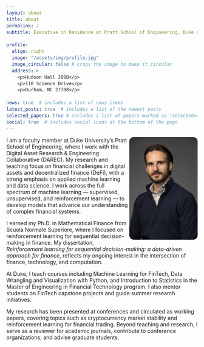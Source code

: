 ```yaml
---
layout: about
title: about
permalink: /
subtitle: Executive in Residence at Pratt School of Engineering, Duke University

profile:
  align: right
  image: "/assets/img/profile.jpg"
  image_circular: false # crops the image to make it circular
  address: >
    <p>Hudson Hall 209B</p>
    <p>110 Science Drive</p>
    <p>Durham, NC 27708</p>

news: true  # includes a list of news items
latest_posts: true  # includes a list of the newest posts
selected_papers: true # includes a list of papers marked as "selected={true}"
social: true  # includes social icons at the bottom of the page
---
```


<img src="/assets/img/profile.jpg?v=2" alt="Alessio Brini" style="float:right;max-width:180px;height:auto;border-radius:12px;">


I am a faculty member at Duke University’s Pratt School of Engineering, where I work with the Digital Asset Research & Engineering Collaborative (DAREC). My research and teaching focus on financial challenges in digital assets and decentralized finance (DeFi), with a strong emphasis on applied machine learning and data science. I work across the full spectrum of machine learning — supervised, unsupervised, and reinforcement learning — to develop models that advance our understanding of complex financial systems.

I earned my Ph.D. in Mathematical Finance from Scuola Normale Superiore, where I focused on reinforcement learning for sequential decision-making in finance. My dissertation, *Reinforcement learning for sequential decision-making: a data-driven approach for finance*, reflects my ongoing interest in the intersection of finance, technology, and computation.

At Duke, I teach courses including Machine Learning for FinTech, Data Wrangling and Visualization with Python, and Introduction to Statistics in the Master of Engineering in Financial Technology program. I also mentor students on FinTech capstone projects and guide summer research initiatives.

My research has been presented at conferences and circulated as working papers, covering topics such as cryptocurrency market stability and reinforcement learning for financial trading. Beyond teaching and research, I serve as a reviewer for academic journals, contribute to conference organizations, and advise graduate students.
